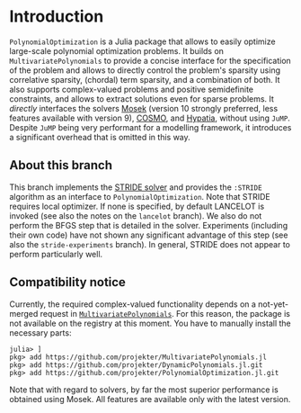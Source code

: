 # Introduction

`PolynomialOptimization` is a Julia package that allows to easily optimize large-scale polynomial optimization problems.
It builds on `MultivariatePolynomials` to provide a concise interface for the specification of the problem and allows to
directly control the problem's sparsity using correlative sparsity, (chordal) term sparsity, and a combination of both. It also
supports complex-valued problems and positive semidefinite constraints, and allows to extract solutions even for sparse
problems.
It _directly_ interfaces the solvers [Mosek](https://www.mosek.com/) (version 10 strongly preferred, less features available
with version 9), [COSMO](https://oxfordcontrol.github.io/COSMO.jl/stable/),
and [Hypatia](https://github.com/chriscoey/Hypatia.jl), without using `JuMP`. Despite `JuMP` being very performant for a
modelling framework, it introduces a significant overhead that is omitted in this way.

## About this branch
This branch implements the [STRIDE solver](https://doi.org/10.1007/s10107-022-01912-6) and provides the `:STRIDE` algorithm
as an interface to `PolynomialOptimization`. Note that STRIDE requires local optimizer. If none is specified, by default
LANCELOT is invoked (see also the notes on the `lancelot` branch).
We also do not perform the BFGS step that is detailed in the solver. Experiments (including their own code) have not shown any
significant advantage of this step (see also the `stride-experiments` branch).
In general, STRIDE does not appear to perform particularly well.

## Compatibility notice
Currently, the required complex-valued functionality depends on a not-yet-merged request in
[`MultivariatePolynomials`](https://github.com/JuliaAlgebra/MultivariatePolynomials.jl/pull/213). For this reason, the package
is not available on the registry at this moment. You have to manually install the necessary parts:
```
julia> ]
pkg> add https://github.com/projekter/MultivariatePolynomials.jl
pkg> add https://github.com/projekter/DynamicPolynomials.jl.git
pkg> add https://github.com/projekter/PolynomialOptimization.jl.git
```

Note that with regard to solvers, by far the most superior performance is obtained using Mosek. All features are available only
with the latest version.